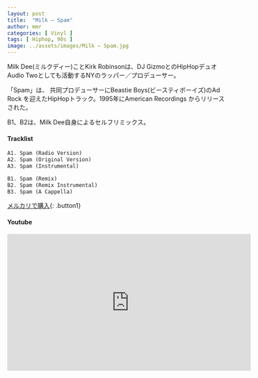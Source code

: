 ```yaml
---
layout: post
title:  "Milk – Spam"
author: mmr
categories: [ Vinyl ]
tags: [ Hiphop, 90s ]
image: ../assets/images/Milk – Spam.jpg
---
```


Milk Dee(ミルクディー)ことKirk Robinsonは、DJ GizmoとのHipHopデュオAudio Twoとしても活動するNYのラッパー／プロデューサー。

「Spam」は、 共同プロデューサーにBeastie Boys(ビースティボーイズ)のAd Rock を迎えたHipHopトラック。1995年にAmerican Recordings からリリースされた。

B1、B2は、Milk Dee自身によるセルフリミックス。



#### Tracklist
```md
A1. Spam (Radio Version)
A2. Spam (Original Version)
A3. Spam (Instrumental)

B1. Spam (Remix)
B2. Spam (Remix Instrumental)
B3. Spam (A Cappella)
```

[メルカリで購入](https://jp.mercari.com/item/m74351194587?afid=6142608987){: .button1}

#### Youtube
<iframe width="560" height="315" src="https://www.youtube.com/embed/SuRkZOtSIvM?si=yTbMtQzXeFZMdKGo" title="YouTube video player" frameborder="0" allow="accelerometer; autoplay; clipboard-write; encrypted-media; gyroscope; picture-in-picture; web-share" referrerpolicy="strict-origin-when-cross-origin" allowfullscreen></iframe>